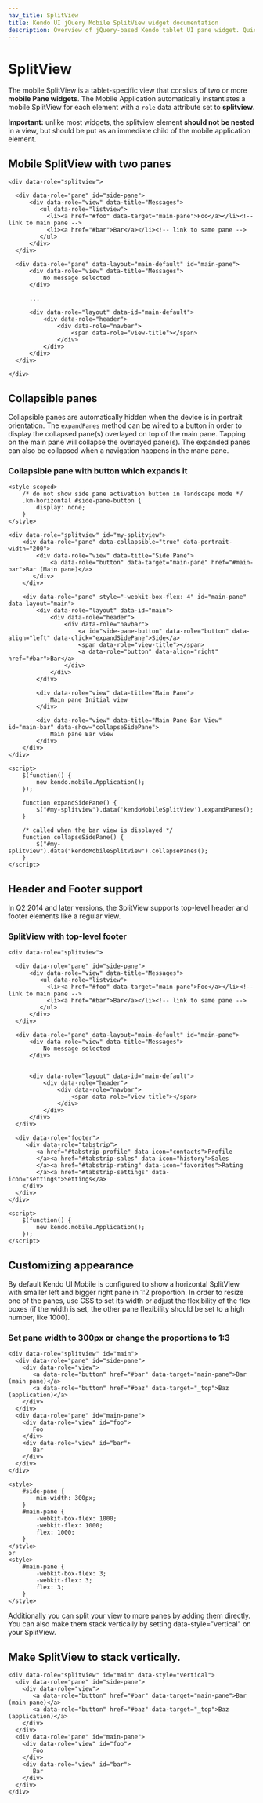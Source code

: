 ```yaml
---
nav_title: SplitView
title: Kendo UI jQuery Mobile SplitView widget documentation
description: Overview of jQuery-based Kendo tablet UI pane widget. Quick tips for the customization of Kendo UI SplitView component.
---
```


# SplitView

The mobile SplitView is a tablet-specific view that consists of two or more **mobile Pane widgets**. The
Mobile Application automatically instantiates a mobile SplitView for each element with a `role` data attribute set
to **splitview**.

**Important:** unlike most widgets, the splitview element **should not be nested**
in a view, but should be put as an immediate child of the mobile application element.

## Mobile SplitView with two panes

    <div data-role="splitview">

      <div data-role="pane" id="side-pane">
          <div data-role="view" data-title="Messages">
             <ul data-role="listview">
               <li><a href="#foo" data-target="main-pane">Foo</a></li><!-- link to main pane -->
               <li><a href="#bar">Bar</a></li><!-- link to same pane -->
             </ul>
          </div>
      </div>

      <div data-role="pane" data-layout="main-default" id="main-pane">
          <div data-role="view" data-title="Messages">
              No message selected
          </div>

          ...

          <div data-role="layout" data-id="main-default">
              <div data-role="header">
                  <div data-role="navbar">
                      <span data-role="view-title"></span>
                  </div>
              </div>
          </div>
      </div>

    </div>


## Collapsible panes

Collapsible panes are automatically hidden when the device is in portrait orientation. The `expandPanes` method can be wired to a button in order to display the collapsed pane(s) overlayed on top of the main pane. Tapping on the main pane will collapse the overlayed pane(s).
The expanded panes can also be collapsed when a navigation happens in the mane pane.

### Collapsible pane with button which expands it
    <style scoped>
        /* do not show side pane activation button in landscape mode */
        .km-horizontal #side-pane-button {
            display: none;
        }
    </style>

    <div data-role="splitview" id="my-splitview">
        <div data-role="pane" data-collapsible="true" data-portrait-width="200">
            <div data-role="view" data-title="Side Pane">
                <a data-role="button" data-target="main-pane" href="#main-bar">Bar (Main pane)</a>
           </div>
        </div>

        <div data-role="pane" style="-webkit-box-flex: 4" id="main-pane" data-layout="main">
            <div data-role="layout" data-id="main">
                <div data-role="header">
                    <div data-role="navbar">
                        <a id="side-pane-button" data-role="button" data-align="left" data-click="expandSidePane">Side</a>
                        <span data-role="view-title"></span>
                        <a data-role="button" data-align="right" href="#bar">Bar</a>
                    </div>
                </div>
            </div>

            <div data-role="view" data-title="Main Pane">
                Main pane Initial view
            </div>

            <div data-role="view" data-title="Main Pane Bar View" id="main-bar" data-show="collapseSidePane">
                Main pane Bar view
            </div>
        </div>
    </div>

    <script>
        $(function() {
            new kendo.mobile.Application();
        });

        function expandSidePane() {
            $("#my-splitview").data('kendoMobileSplitView').expandPanes();
        }

        /* called when the bar view is displayed */
        function collapseSidePane() {
            $("#my-splitview").data("kendoMobileSplitView").collapsePanes();
        }
    </script>

## Header and Footer support

In Q2 2014 and later versions, the SplitView supports top-level header and footer elements like a regular view.

### SplitView with top-level footer

    <div data-role="splitview">

      <div data-role="pane" id="side-pane">
          <div data-role="view" data-title="Messages">
             <ul data-role="listview">
               <li><a href="#foo" data-target="main-pane">Foo</a></li><!-- link to main pane -->
               <li><a href="#bar">Bar</a></li><!-- link to same pane -->
             </ul>
          </div>
      </div>

      <div data-role="pane" data-layout="main-default" id="main-pane">
          <div data-role="view" data-title="Messages">
              No message selected
          </div>


          <div data-role="layout" data-id="main-default">
              <div data-role="header">
                  <div data-role="navbar">
                      <span data-role="view-title"></span>
                  </div>
              </div>
          </div>
      </div>

      <div data-role="footer">
         <div data-role="tabstrip">
            <a href="#tabstrip-profile" data-icon="contacts">Profile
            </a><a href="#tabstrip-sales" data-icon="history">Sales
            </a><a href="#tabstrip-rating" data-icon="favorites">Rating
            </a><a href="#tabstrip-settings" data-icon="settings">Settings</a>
        </div>
      </div>
    </div>

    <script>
        $(function() {
            new kendo.mobile.Application();
        });
    </script>


## Customizing appearance

By default Kendo UI Mobile is configured to show a horizontal SplitView with smaller left and bigger right pane in 1:2 proportion.
In order to resize one of the panes, use CSS to set its width or adjust the flexibility of the flex boxes (if the width is set, the other pane flexibility should be set to a high number, like 1000).

### Set pane width to 300px or change the proportions to 1:3

    <div data-role="splitview" id="main">
      <div data-role="pane" id="side-pane">
        <div data-role="view">
           <a data-role="button" href="#bar" data-target="main-pane">Bar (main pane)</a>
           <a data-role="button" href="#baz" data-target="_top">Baz (application)</a>
        </div>
      </div>
      <div data-role="pane" id="main-pane">
        <div data-role="view" id="foo">
           Foo
        </div>
        <div data-role="view" id="bar">
           Bar
        </div>
      </div>
    </div>

    <style>
        #side-pane {
            min-width: 300px;
        }
        #main-pane {
            -webkit-box-flex: 1000;
            -webkit-flex: 1000;
            flex: 1000;
        }
    </style>
    or
    <style>
        #main-pane {
            -webkit-box-flex: 3;
            -webkit-flex: 3;
            flex: 3;
        }
    </style>

Additionally you can split your view to more panes by adding them directly. You can also make them stack vertically
by setting data-style="vertical" on your SplitView.

## Make SplitView to stack vertically.

    <div data-role="splitview" id="main" data-style="vertical">
      <div data-role="pane" id="side-pane">
        <div data-role="view">
           <a data-role="button" href="#bar" data-target="main-pane">Bar (main pane)</a>
           <a data-role="button" href="#baz" data-target="_top">Baz (application)</a>
        </div>
      </div>
      <div data-role="pane" id="main-pane">
        <div data-role="view" id="foo">
           Foo
        </div>
        <div data-role="view" id="bar">
           Bar
        </div>
      </div>
    </div>

